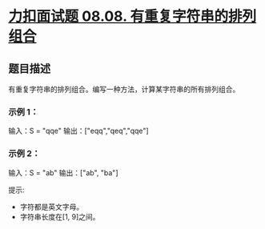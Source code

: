 # [力扣面试题 08.08. 有重复字符串的排列组合](https://leetcode.cn/problems/permutation-ii-lcci/description/)

## 题目描述

有重复字符串的排列组合。编写一种方法，计算某字符串的所有排列组合。

### 示例 1：

输入：S = "qqe"
输出：["eqq","qeq","qqe"]

### 示例 2：

输入：S = "ab"
输出：["ab", "ba"]

提示:

- 字符都是英文字母。
- 字符串长度在[1, 9]之间。
